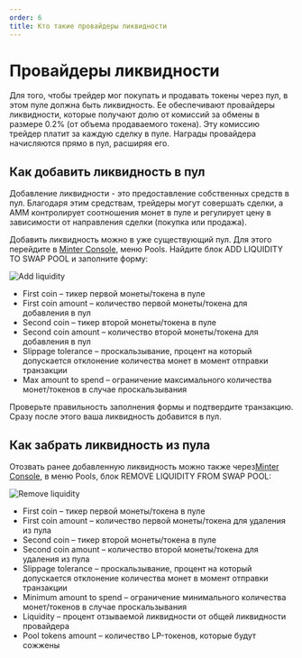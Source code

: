 ```yaml
---
order: 6
title: Кто такие провайдеры ликвидности
---
```


# Провайдеры ликвидности

Для того, чтобы трейдер мог покупать и продавать токены через пул, в этом пуле должна быть ликвидность. Ее обеспечивают провайдеры ликвидности, которые получают долю от комиссий за обмены в размере 0.2% (от объема продаваемого токена). Эту комиссию трейдер платит за каждую сделку в пуле. Награды провайдера начисляются прямо в пул, расширяя его.

## Как добавить ликвидность в пул

Добавление ликвидности - это предоставление собственных средств в пул. Благодаря этим средствам, трейдеры могут совершать сделки, а АММ контролирует соотношения монет в пуле и регулирует цену в зависимости от направления сделки (покупка или продажа).

Добавить ликвидность можно в уже существующий пул. Для этого перейдите в [Minter Console](https://console.minter.network/ru/pool), меню Pools. Найдите блок ADD LIQUIDITY TO SWAP POOL и заполните форму:

![Add liquidity](/img/docs/l-add.png)

- First coin – тикер первой монеты/токена в пуле
- First coin amount – количество первой монеты/токена для добавления в пул
- Second coin – тикер второй монеты/токена в пуле
- Second coin amount – количество второй монеты/токена для добавления в пул
- Slippage tolerance – проскальзывание, процент на который допускается отклонение количества монет в момент отправки транзакции
- Max amount to spend – ограничение максимального количества монет/токенов в случае проскальзывания

Проверьте правильность заполнения формы и подтвердите транзакцию. Сразу после этого ваша ликвидность добавится в пул.

## Как забрать ликвидность из пула

Отозвать ранее добавленную ликвидность можно также через[Minter Console](https://console.minter.network/ru/pool), в меню Pools, блок REMOVE LIQUIDITY FROM SWAP POOL:

![Remove liquidity](/img/docs/l-remove.png)

- First coin – тикер первой монеты/токена в пуле
- First coin amount – количество первой монеты/токена для удаления из пула
- Second coin – тикер второй монеты/токена в пуле
- Second coin amount – количество второй монеты/токена для удаления из пула
- Slippage tolerance – проскальзывание, процент на который допускается отклонение количества монет в момент отправки транзакции
- Minimum amount to spend – ограничение минимального количества монет/токенов в случае проскальзывания
- Liquidity – процент отзываемой ликвидности от общей ликвидности провайдера
- Pool tokens amount – количество LP-токенов, которые будут сожжены
